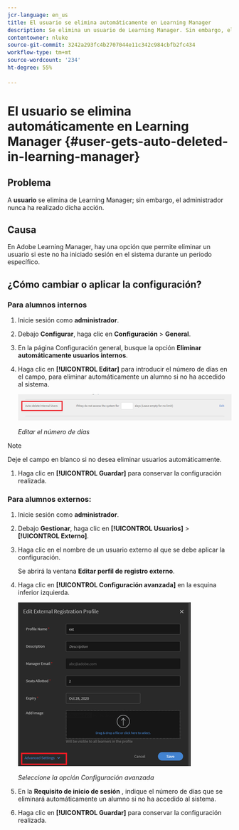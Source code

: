 ```yaml
---
jcr-language: en_us
title: El usuario se elimina automáticamente en Learning Manager
description: Se elimina un usuario de Learning Manager. Sin embargo, el administrador no ha realizado nunca esta acción.
contentowner: nluke
source-git-commit: 3242a293fc4b2707044e11c342c984cbfb2fc434
workflow-type: tm+mt
source-wordcount: '234'
ht-degree: 55%

---
```




# El usuario se elimina automáticamente en Learning Manager {#user-gets-auto-deleted-in-learning-manager}

## Problema

A **usuario** se elimina de Learning Manager; sin embargo, el administrador nunca ha realizado dicha acción.

## Causa

En Adobe Learning Manager, hay una opción que permite eliminar un usuario si este no ha iniciado sesión en el sistema durante un periodo específico.

## ¿Cómo cambiar o aplicar la configuración?

### Para alumnos internos

1. Inicie sesión como **administrador**.
1. Debajo **Configurar**, haga clic en **Configuración** > **General**.
1. En la página Configuración general, busque la opción **Eliminar automáticamente usuarios internos**.
1. Haga clic en **[!UICONTROL Editar]** para introducir el número de días en el campo, para eliminar automáticamente un alumno si no ha accedido al sistema.

   ![](assets/cp-autodelete-internal.png)

   *Editar el número de días*

>[!NOTE]
>
>   Deje el campo en blanco si no desea eliminar usuarios automáticamente.


1. Haga clic en **[!UICONTROL Guardar]** para conservar la configuración realizada.

### Para alumnos externos:

1. Inicie sesión como **administrador**.
1. Debajo **Gestionar**, haga clic en **[!UICONTROL Usuarios]** > **[!UICONTROL Externo]**.
1. Haga clic en el nombre de un usuario externo al que se debe aplicar la configuración.

   Se abrirá la ventana **Editar perfil de registro externo**.

1. Haga clic en **[!UICONTROL Configuración avanzada]** en la esquina inferior izquierda.

   ![](assets/cp-autodelete-external.png)

   *Seleccione la opción Configuración avanzada*

1. En la **Requisito de inicio de sesión** , indique el número de días que se eliminará automáticamente un alumno si no ha accedido al sistema.
1. Haga clic en **[!UICONTROL Guardar]** para conservar la configuración realizada.
